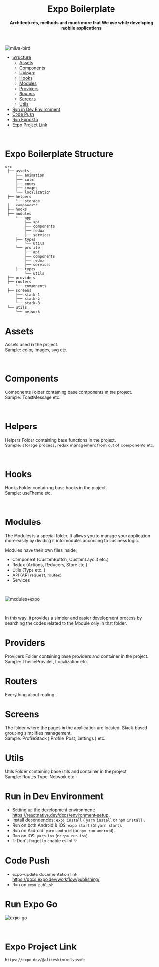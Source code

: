 <h1 align="center">Expo Boilerplate</h1>

<h4 align="center">Architectures, methods and much more that We use while developing mobile applications</h4>

<br>

![milva-bird](https://user-images.githubusercontent.com/13048645/141461853-dbacad32-2150-4276-a848-45b81f2eeeb2.jpg)
	
- [Structure](#Structure)
	- [Assets](#Assets)
	- [Components](#Components)
	- [Helpers](#Helpers)
	- [Hooks](#Hooks)
	- [Modules](#Modules)
	- [Providers](#Providers)
	- [Routers](#Routers)
	- [Screens](#Screens)
	- [Utils](#Utils)
- [Run in Dev Environment](#Run)
- [Code Push](#Push)
- [Run Expo Go](#ExpoGo)
- [Expo Project Link](#ExpoProjectLink)

<br>

<a id="Structure"></a>
# Expo Boilerplate Structure

```
src
 ├── assets
     ├── animation
     ├── color
     ├── enums
     ├── images
     └── localization
 ├── helpers
     └── storage
 ├── components
 ├── hooks
 ├── modules
     └── app
         ├── api
         ├── components
         ├── redux
         ├── services
	 ├── types
         └── utils
     └── profile
         ├── api
         ├── components
         ├── redux
         ├── services
	 ├── types
         └── utils	 
 ├── providers
 ├── routers
     └── components
 ├── screens
     ├── stack-1
     ├── stack-2
     └── stack-3
 └── utils
     └── network
```

<a id="Assets"></a>
# Assets

Assets used in the project.
<br>
Sample: color, images, svg etc.

<br>

<a id="Components"></a>
# Components

Components Folder containing base components in the project.
<br>
Sample: ToastMessage etc.

<br>

<a id="Helpers"></a>
# Helpers

Helpers Folder containing base functions in the project.
<br>
Sample: storage process, redux management from out of components etc.

<br>

<a id="Hooks"></a>
# Hooks
Hooks Folder containing base hooks in the project.
<br>
Sample: useTheme etc.

<br>

<a id="Modules"></a>
# Modules
The Modules is a special folder. It allows you to manage your application more easily by dividing it into modules according to business logic.

 Modules have their own files inside;

- Component (CustomButton, CustomLayout etc.)
- Redux (Actions, Reducers, Store etc.)
- Utils (Type etc. )
- API (API request, routes)
- Services 

<br>

![modules+expo](https://user-images.githubusercontent.com/13048645/141460013-9a31548f-0df2-45e8-992e-81592be9f401.jpg)


<br>

In this way, it provides a simpler and easier development process by searching the codes related to the Module only in that folder.
<br>

<a id="Providers"></a>
# Providers
Providers Folder containing base providers and container in the project.
<br>
Sample: ThemeProvider, Localization etc.

<a id="Routers"></a>
# Routers
Everything about routing.

<a id="Screens"></a>
# Screens
The folder where the pages in the application are located. Stack-based grouping simplifies management.
<br>
Sample: ProfileStack { Profile, Post, Settings } etc.

<a id="Utils"></a>
# Utils
Utils Folder containing base utils and container in the project.
<br>
Sample: Routes Type, Network etc.

<a id="Run"></a>
# Run in Dev Environment

- Setting up the development environment: https://reactnative.dev/docs/environment-setup.
- Install dependencies: `expo install` ( `yarn install` or `npm install`).
- Run on both Android & iOS: `expo start` (or `yarn start`).
- Run on Android: `yarn android` (or `npm run android`).
- Run on iOS: `yarn ios` (or `npm run ios`).
- ✨ Don't forget to enable eslint ✨

<a id="Push"></a>
# Code Push

- expo-update documentation link : https://docs.expo.dev/workflow/publishing/
- Run on `expo publish` 

<a id="ExpoGo"></a>
# Run Expo Go

![expo-go](https://user-images.githubusercontent.com/32386753/164703014-1fe16d0d-c5e7-4be0-97fe-5f807e82f5ab.svg)

<br>

<a id="ExpoProjectLink"></a>

# Expo Project Link

```
https://expo.dev/@alikeskin/milvasoft
```
